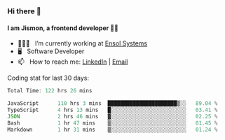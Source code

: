 ### Hi there 👋

#### I am Jismon, a frontend developer 👦🏻

- 🧑🏻‍💻   &nbsp; I’m currently working at <a href='https://www.ensolsystems.com/' target="_blank">Ensol Systems</a>
- 🖥   &nbsp; Software Developer
- 📫   &nbsp; How to reach me: <a href='https://www.linkedin.com/in/jismonthomas/'>LinkedIn</a> | <a href='mailto:hellojismonthomas@gmail.com'>Email</a>

Coding stat for last 30 days:
<!--START_SECTION:waka-->

```javascript
Total Time: 122 hrs 26 mins

JavaScript      110 hrs 3 mins  ██████████████████████▒░░   89.04 %
TypeScript      4 hrs 13 mins   █░░░░░░░░░░░░░░░░░░░░░░░░   03.41 %
JSON            2 hrs 46 mins   ▓░░░░░░░░░░░░░░░░░░░░░░░░   02.25 %
Bash            1 hr 47 mins    ▒░░░░░░░░░░░░░░░░░░░░░░░░   01.45 %
Markdown        1 hr 31 mins    ▒░░░░░░░░░░░░░░░░░░░░░░░░   01.24 %
```

<!--END_SECTION:waka-->

<!--
**jismonthomas/jismonthomas** is a ✨ _special_ ✨ repository because its `README.md` (this file) appears on your GitHub profile.

Here are some ideas to get you started:

- 🔭 I’m currently working on ...
- 🌱 I’m currently learning ...
- 👯 I’m looking to collaborate on ...
- 🤔 I’m looking for help with ...
- 💬 Ask me about ...
- 📫 How to reach me: ...
- 😄 Pronouns: ...
- ⚡ Fun fact: ...
-->
